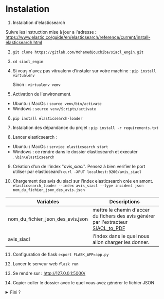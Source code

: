 # Instalation

1. Instalation d'elasticsearch 

Suivre les instruction mise à jour a l'adresse : https://www.elastic.co/guide/en/elasticsearch/reference/current/install-elasticsearch.html


2. ```git clone https://gitlab.com/MohamedBouchiba/siacl_engin.git```

3. ```cd siacl_engin```

4. Si vous n'avez pas vitrualenv d'instaler sur votre machine : ```pip install virtualenv``` 

   Sinon :  ```virtualenv venv``` 

5. Activation de l'environement.
* Ubuntu / MacOs : ```source venv/bin/activate```
* Windows : ```source venv/Scripts/activate```

6. ```pip install elasticsearch-loader```

7. Instalation des dépandance du projet : ```pip install -r requirements.txt```

8. Lancer elasticsearch :

* Ubuntu / MacOs : ```service elasticsearch start```
* Windows : ce rendre dans le dossier elasticsearch et executer ```.\bin\elasticsearch```

9. Création d'un de l'index "*avis_siacl*". Pensez à bien verifier le port utiliser par elasticsearch
```curl -XPUT localhost:9200/avis_siacl```

10. Chargement des avis du siacl sur l'index elasticsearch crée en amont. 
```elasticsearch_loader --index avis_siacl --type incident json nom_du_fichier_json_des_avis.json```

Variables  | Descriptions
------------- | -------------
nom_du_fichier_json_des_avis.json | mettre le chemin d'accer du fichers des avis générer par l'extracteur [SIACL_to_PDF](https://gitlab.com/MohamedBouchiba/siacl_to_pdf "Extracteur d'inforamtion d'avis au format pdf to json")
avis_siacl | l'index dans le quel nous allon charger les donner.


11. Configuration de flask
```export FLASK_APP=app.py```

12. Lancer le serveur web
```flask run```

13. Se rendre sur : http://127.0.0.1:5000/

14. Copier coller le dossier avec le quel vous avez générer le fichier JSON

<details><summary>Fini ?</summary>
<p>

## Bravo !

<details><summary>:D</summary>
<p>

#### j'espère que cela a été clair !


</p>
</details>

</p>
</details>